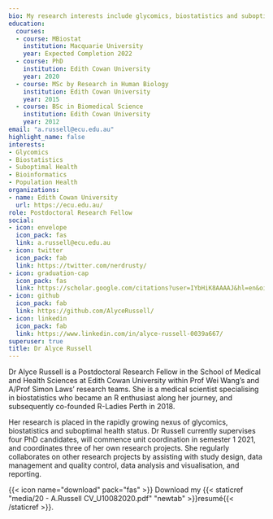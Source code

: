 ```yaml
---
bio: My research interests include glycomics, biostatistics and suboptimal health status.
education:
  courses:
  - course: MBiostat
    institution: Macquarie University
    year: Expected Completion 2022
  - course: PhD
    institution: Edith Cowan University
    year: 2020
  - course: MSc by Research in Human Biology
    institution: Edith Cowan University
    year: 2015
  - course: BSc in Biomedical Science
    institution: Edith Cowan University
    year: 2012
email: "a.russell@ecu.edu.au"
highlight_name: false
interests:
- Glycomics
- Biostatistics
- Suboptimal Health
- Bioinformatics
- Population Health
organizations:
- name: Edith Cowan University
  url: https://ecu.edu.au/
role: Postdoctoral Research Fellow
social:
- icon: envelope
  icon_pack: fas
  link: a.russell@ecu.edu.au
- icon: twitter
  icon_pack: fab
  link: https://twitter.com/nerdrusty/
- icon: graduation-cap
  icon_pack: fas
  link: https://scholar.google.com/citations?user=IYbHiK8AAAAJ&hl=en&oi=ao/
- icon: github
  icon_pack: fab
  link: https://github.com/AlyceRussell/
- icon: linkedin
  icon_pack: fab
  link: https://www.linkedin.com/in/alyce-russell-0039a667/
superuser: true
title: Dr Alyce Russell
---
```


Dr Alyce Russell is a Postdoctoral Research Fellow in the School of Medical and Health Sciences at Edith Cowan University within Prof Wei Wang’s and A/Prof Simon Laws’ research teams. She is a medical scientist specialising in biostatistics who became an R enthusiast along her journey, and subsequently co-founded R-Ladies Perth in 2018. 

Her research is placed in the rapidly growing nexus of glycomics, biostatistics and suboptimal health status. Dr Russell currently supervises four PhD candidates, will commence unit coordination in semester 1 2021, and coordinates three of her own research projects. She regularly collaborates on other research projects by assisting with study design, data management and quality control, data analysis and visualisation, and reporting.



{{< icon name="download" pack="fas" >}} Download my {{< staticref "media/20 - A.Russell CV_U10082020.pdf" "newtab" >}}resumé{{< /staticref >}}.
